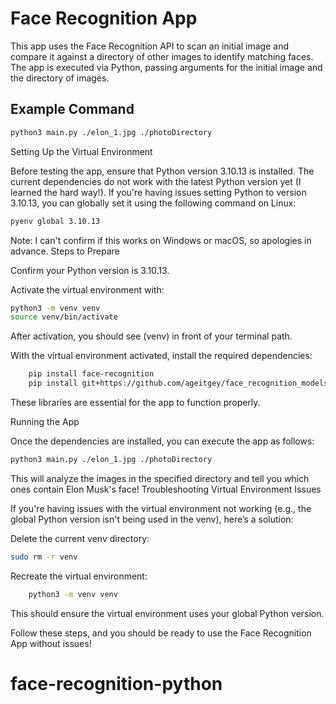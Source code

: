 # Face Recognition App

This app uses the Face Recognition API to scan an initial image and compare it against a directory of other images to identify matching faces. The app is executed via Python, passing arguments for the initial image and the directory of images.

## Example Command
```bash
python3 main.py ./elon_1.jpg ./photoDirectory
```

Setting Up the Virtual Environment

Before testing the app, ensure that Python version 3.10.13 is installed. The current dependencies do not work with the latest Python version yet (I learned the hard way!). If you're having issues setting Python to version 3.10.13, you can globally set it using the following command on Linux:

```bash
pyenv global 3.10.13
```

Note: I can't confirm if this works on Windows or macOS, so apologies in advance.
Steps to Prepare

Confirm your Python version is 3.10.13.

Activate the virtual environment with:
```bash
python3 -m venv venv
source venv/bin/activate
```

After activation, you should see (venv) in front of your terminal path.

With the virtual environment activated, install the required dependencies:
```bash
    pip install face-recognition
    pip install git+https://github.com/ageitgey/face_recognition_models
```

These libraries are essential for the app to function properly.

Running the App

Once the dependencies are installed, you can execute the app as follows:
```bash
python3 main.py ./elon_1.jpg ./photoDirectory
```

This will analyze the images in the specified directory and tell you which ones contain Elon Musk's face!
Troubleshooting
Virtual Environment Issues

If you're having issues with the virtual environment not working (e.g., the global Python version isn't being used in the venv), here’s a solution:

Delete the current venv directory:
```bash
sudo rm -r venv
```

Recreate the virtual environment:

```bash
    python3 -m venv venv
```

This should ensure the virtual environment uses your global Python version.

Follow these steps, and you should be ready to use the Face Recognition App without issues!
# face-recognition-python
